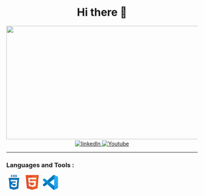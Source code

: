 <h1 align="center"> Hi there 👋 
</h1>

<div id="header" align="center">
  <img src="https://media.giphy.com/media/L1R1tvI9svkIWwpVYr/giphy.gif" width="600" height="300">
  <div id="badges">
  <a href="https://www.linkedin.com/in/jennifer-dahm-b0028a1b6/"> <img src="https://github.com/Jenanie87/Jenanie87/assets/107427021/3e76bd03-b6b4-4cef-af80-3dce113a5129"  title="My LinkedIn Profile" alt="linkedIn" width="50" height="50"/>    
  </a>
  <a href="https://www.youtube.com/channel/UCEppUc4UpJOgfSpgXcI8SOg"> <img src="https://github.com/Jenanie87/Jenanie87/assets/107427021/bacfa2f9-8c76-44a1-b4ce-487489abc89f"  title="My YouTube Channel" alt="Youtube" width="50" height="50"/>   
  </a>
  </div>
</div>



---

<h3>Languages and Tools :
</h3>

<div>
  <img src="https://github.com/devicons/devicon/blob/master/icons/css3/css3-plain-wordmark.svg"  title="CSS3" alt="CSS" width="40" height="40"/>&nbsp;
  <img src="https://github.com/devicons/devicon/blob/master/icons/html5/html5-original.svg" title="HTML5" alt="HTML" width="40" height="40"/>&nbsp;
  <img src="https://github.com/devicons/devicon/blob/master/icons/vscode/vscode-original.svg" title="VSCODE" alt="VSCODE" width="40" height="40"/>
</div>
